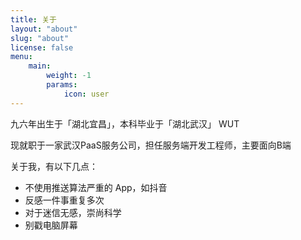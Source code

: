```yaml
---
title: 关于
layout: "about"
slug: "about"
license: false
menu:
    main: 
        weight: -1
        params:
            icon: user
---
```


九六年出生于「湖北宜昌」，本科毕业于「湖北武汉」 WUT

现就职于一家武汉PaaS服务公司，担任服务端开发工程师，主要面向B端

关于我，有以下几点：

- 不使用推送算法严重的 App，如抖音
- 反感一件事重复多次
- 对于迷信无感，崇尚科学
- 别戳电脑屏幕

